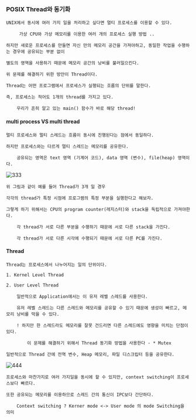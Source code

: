 ### POSIX Thread와 동기화

	UNIX에서 동시에 여러 가지 일을 처리하고 싶다면 멀티 프로세스를 이용할 수 있다.

		 가상 CPU와 가상 메모리를 이용한 여러 개의 프로세스 실행 방법 ..

	하지만 새로운 프로세스를 만들면 자신 만의 메모리 공간을 가져야하고, 동일한 작업을 수행하는 경우에 공유되는 부분 없이

	별도의 영역을 사용하기 때문에 메모리 공간의 낭비를 불러일으킨다.

	위 문제를 해결하기 위한 방안이 Thread이다. 

	Thread는 어떤 프로그램에서 프로세스가 실행되는 흐름의 단위를 말한다.
	
	즉, 프로세스는 적어도 1개의 thread를 가지고 있다. 

		우리가 흔히 알고 있는 main() 함수가 바로 해당 thread!

#### multi process VS multi thread

	멀티 프로세스와 멀티 스레드는 흐름이 동시에 진행된다는 점에서 동일하다.

	하지만 프로세스와는 다르게 멀티 스레드는 메모리를 공유한다.

		공유되는 영역은 text 영역 (기계어 코드), data 영역 (변수), file(heap) 영역이다.

![333](https://user-images.githubusercontent.com/59076451/128603079-54cf9b4c-f8e6-446e-9ce4-265cd7483476.PNG)

	위 그림과 같이 예를 들어 Thread가 3개 일 경우

	각각의 thread가 특정 시점에 프로그램의 특정 부분을 실행한다고 해보자.

	그렇게 하기 위해서는 CPU의 program counter(레지스터)와 stack을 독립적으로 가져야한다.

		각 thread가 서로 다른 부분을 수행하기 때문에 서로 다른 stack을 가진다.

		각 thread가 서로 다른 시각에 수행되기 때문에 서로 다른 PC를 가진다.


#### Thread

	Thread는 프로세스에서 나누어지는 일의 단위이다.

	1. Kernel Level Thread

	2. User Level Thread 

		일반적으로 Application에서는 이 유저 레벨 스레드를 사용한다.

		유저 레벨 스레드는 다른 스레드와 메모리를 공유할 수 있기 때문에 생성이 빠르고, 메모리 낭비를 막을 수 있다.
		
		! 하지만 한 스레드라도 메모리를 잘못 건드리면 다른 스레드에도 영향을 미치는 단점이 있다.

			이 문제를 해결하기 위해서 Thread 동기화 방법을 사용한다 - * Mutex 

	일반적으로 Thread 간에 전역 변수, Heap 메모리, 파일 디스크립터 등을 공유한다.

![444](https://user-images.githubusercontent.com/59076451/128603139-b3d26537-8dbf-4ca3-818b-b6e577a0a459.jpg)

	프로세스와 마찬가지로 여러 가지일을 동시에 할 수 있지만, context switching이 프로세스보다 빠르다.

	또한 공유되는 메모리를 이용하므로 스레드 간의 통신이 IPC보다 간단하다.

		Context switching ? Kerner mode <-> User mode 의 mode Switching을 의미






	
